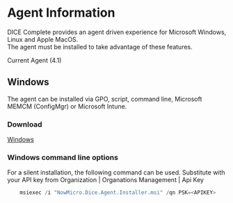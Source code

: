 # Agent Information

DICE Complete provides an agent driven experience for Microsoft Windows, Linux and Apple MacOS.  
The agent must be installed to take advantage of these features.

Current Agent (4.1)

## Windows 
The agent can be installed via GPO, script, command line, Microsoft MEMCM (ConfigMgr) or Microsoft Intune.

### Download
[Windows](https://github.com/Now-Micro/DICE-Docs/raw/main/en/Agents/4.1/NowMicro.Dice.Agent.Installer.msi)

### Windows command line options
For a silent installation, the following command can be used.  Substitute <APIKEY> with your 
API key from Organization | Organations Management | Api Key

```csharp
	msiexec /i "NowMicro.Dice.Agent.Installer.msi" /qn PSK=<APIKEY>
```

